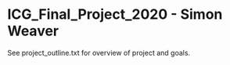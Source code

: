 # ICG_Final_Project_2020 - Simon Weaver

See project_outline.txt for overview of project and goals.

